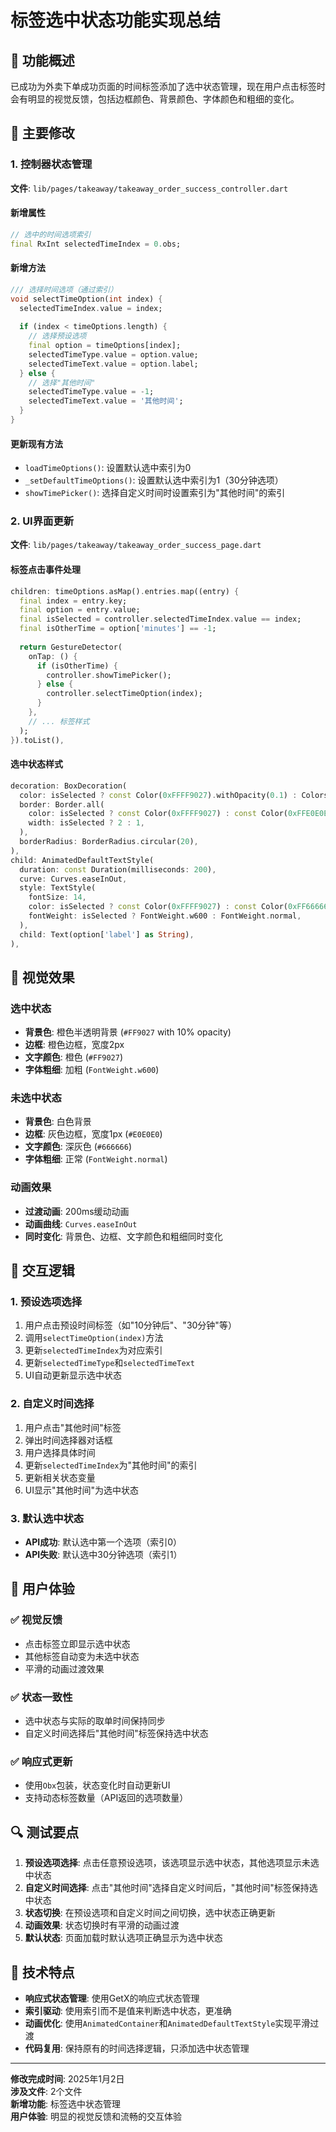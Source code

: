 # 标签选中状态功能实现总结

## 🎯 功能概述

已成功为外卖下单成功页面的时间标签添加了选中状态管理，现在用户点击标签时会有明显的视觉反馈，包括边框颜色、背景颜色、字体颜色和粗细的变化。

## 🔧 主要修改

### 1. 控制器状态管理

**文件**: `lib/pages/takeaway/takeaway_order_success_controller.dart`

#### 新增属性
```dart
// 选中的时间选项索引
final RxInt selectedTimeIndex = 0.obs;
```

#### 新增方法
```dart
/// 选择时间选项（通过索引）
void selectTimeOption(int index) {
  selectedTimeIndex.value = index;
  
  if (index < timeOptions.length) {
    // 选择预设选项
    final option = timeOptions[index];
    selectedTimeType.value = option.value;
    selectedTimeText.value = option.label;
  } else {
    // 选择"其他时间"
    selectedTimeType.value = -1;
    selectedTimeText.value = '其他时间';
  }
}
```

#### 更新现有方法
- `loadTimeOptions()`: 设置默认选中索引为0
- `_setDefaultTimeOptions()`: 设置默认选中索引为1（30分钟选项）
- `showTimePicker()`: 选择自定义时间时设置索引为"其他时间"的索引

### 2. UI界面更新

**文件**: `lib/pages/takeaway/takeaway_order_success_page.dart`

#### 标签点击事件处理
```dart
children: timeOptions.asMap().entries.map((entry) {
  final index = entry.key;
  final option = entry.value;
  final isSelected = controller.selectedTimeIndex.value == index;
  final isOtherTime = option['minutes'] == -1;
  
  return GestureDetector(
    onTap: () {
      if (isOtherTime) {
        controller.showTimePicker();
      } else {
        controller.selectTimeOption(index);
      }
    },
    // ... 标签样式
  );
}).toList(),
```

#### 选中状态样式
```dart
decoration: BoxDecoration(
  color: isSelected ? const Color(0xFFFF9027).withOpacity(0.1) : Colors.white,
  border: Border.all(
    color: isSelected ? const Color(0xFFFF9027) : const Color(0xFFE0E0E0),
    width: isSelected ? 2 : 1,
  ),
  borderRadius: BorderRadius.circular(20),
),
child: AnimatedDefaultTextStyle(
  duration: const Duration(milliseconds: 200),
  curve: Curves.easeInOut,
  style: TextStyle(
    fontSize: 14,
    color: isSelected ? const Color(0xFFFF9027) : const Color(0xFF666666),
    fontWeight: isSelected ? FontWeight.w600 : FontWeight.normal,
  ),
  child: Text(option['label'] as String),
),
```

## 🎨 视觉效果

### 选中状态
- **背景色**: 橙色半透明背景 (`#FF9027` with 10% opacity)
- **边框**: 橙色边框，宽度2px
- **文字颜色**: 橙色 (`#FF9027`)
- **字体粗细**: 加粗 (`FontWeight.w600`)

### 未选中状态
- **背景色**: 白色背景
- **边框**: 灰色边框，宽度1px (`#E0E0E0`)
- **文字颜色**: 深灰色 (`#666666`)
- **字体粗细**: 正常 (`FontWeight.normal`)

### 动画效果
- **过渡动画**: 200ms缓动动画
- **动画曲线**: `Curves.easeInOut`
- **同时变化**: 背景色、边框、文字颜色和粗细同时变化

## 🔄 交互逻辑

### 1. 预设选项选择
1. 用户点击预设时间标签（如"10分钟后"、"30分钟"等）
2. 调用`selectTimeOption(index)`方法
3. 更新`selectedTimeIndex`为对应索引
4. 更新`selectedTimeType`和`selectedTimeText`
5. UI自动更新显示选中状态

### 2. 自定义时间选择
1. 用户点击"其他时间"标签
2. 弹出时间选择器对话框
3. 用户选择具体时间
4. 更新`selectedTimeIndex`为"其他时间"的索引
5. 更新相关状态变量
6. UI显示"其他时间"为选中状态

### 3. 默认选中状态
- **API成功**: 默认选中第一个选项（索引0）
- **API失败**: 默认选中30分钟选项（索引1）

## 📱 用户体验

### ✅ 视觉反馈
- 点击标签立即显示选中状态
- 其他标签自动变为未选中状态
- 平滑的动画过渡效果

### ✅ 状态一致性
- 选中状态与实际的取单时间保持同步
- 自定义时间选择后"其他时间"标签保持选中状态

### ✅ 响应式更新
- 使用`Obx`包装，状态变化时自动更新UI
- 支持动态标签数量（API返回的选项数量）

## 🔍 测试要点

1. **预设选项选择**: 点击任意预设选项，该选项显示选中状态，其他选项显示未选中状态
2. **自定义时间选择**: 点击"其他时间"选择自定义时间后，"其他时间"标签保持选中状态
3. **状态切换**: 在预设选项和自定义时间之间切换，选中状态正确更新
4. **动画效果**: 状态切换时有平滑的动画过渡
5. **默认状态**: 页面加载时默认选项正确显示为选中状态

## 🚀 技术特点

- **响应式状态管理**: 使用GetX的响应式状态管理
- **索引驱动**: 使用索引而不是值来判断选中状态，更准确
- **动画优化**: 使用`AnimatedContainer`和`AnimatedDefaultTextStyle`实现平滑过渡
- **代码复用**: 保持原有的时间选择逻辑，只添加选中状态管理

---

**修改完成时间**: 2025年1月2日  
**涉及文件**: 2个文件  
**新增功能**: 标签选中状态管理  
**用户体验**: 明显的视觉反馈和流畅的交互体验
